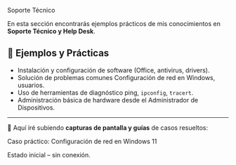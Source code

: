  Soporte Técnico

En esta sección encontrarás ejemplos prácticos de mis conocimientos en **Soporte Técnico y Help Desk**.  

## 📂 Ejemplos y Prácticas

- Instalación y configuración de software (Office, antivirus, drivers).  
- Solución de problemas comunes Configuración de red en Windows, usuarios. 
- Uso de herramientas de diagnóstico ping, `ipconfig`, `tracert`.  
- Administración básica de hardware desde el Administrador de Dispositivos.
  
---

📸 Aquí iré subiendo **capturas de pantalla y guías** de casos resueltos:


Caso práctico: Configuración de red en Windows 11

Estado inicial – sin conexión.




